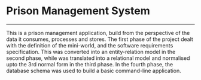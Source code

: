 # Prison Management System
___
This is a prison management application, build from the perspective of the data it consumes, processes and stores. The first phase of the project dealt with the definition of the mini-world, and the software requirements specification. This was converted into an entity-relation model in the second phase, while was translated into a relational model and normalised upto the 3rd normal form in the third phase. In the fourth phase, the database schema was used to build a basic command-line application.
